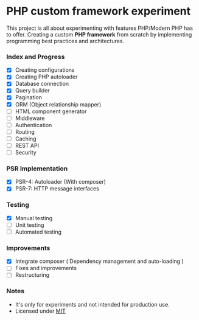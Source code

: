 # PHP custom framework experiment
This project is all about experimenting with features PHP/Modern PHP has to offer. Creating a custom **PHP framework** from scratch by implementing programming best practices and architectures.

### Index and Progress
* [x] Creating configurations
* [x] Creating PHP autoloader
* [x] Database connection
* [x] Query builder
* [x] Pagination
* [x] ORM (Object relationship mapper)
* [ ] HTML component generator
* [ ] Middleware
* [ ] Authentication
* [ ] Routing
* [ ] Caching
* [ ] REST API
* [ ] Security

### PSR Implementation
* [x] PSR-4: Autoloader (With composer)
* [x] PSR-7: HTTP message interfaces

### Testing
* [x] Manual testing
* [ ] Unit testing
* [ ] Automated testing

### Improvements
* [x] Integrate composer ( Dependency management and auto-loading )
* [ ] Fixes and improvements
* [ ] Restructuring
  
### Notes
* It's only for experiments and not intended for production use.
* Licensed under [MIT](https://github.com/sajibsrs/php-framework/blob/master/LICENSE)

